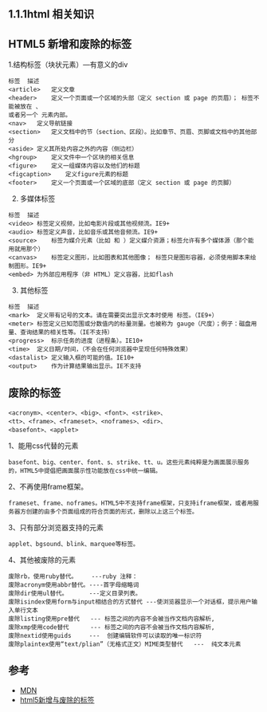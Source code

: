 ##  1.1.1html 相关知识

## HTML5 新增和废除的标签

1.结构标签（块状元素）—有意义的div
```
标签	描述
<article>	定义文章
<header>	定义一个页面或一个区域的头部（定义 section 或 page 的页眉）； 标签不能被放在 、
或者另一个 元素内部。
<nav>	定义导航链接
<section>	定义文档中的节（section、区段）。比如章节、页眉、页脚或文档中的其他部分
<aside>	定义其所处内容之外的内容（侧边栏）
<hgroup>	定义文件中一个区块的相关信息
<figure>	定义一组媒体内容以及他们的标题
<figcaption>	定义figure元素的标题
<footer>	定义一个页面或一个区域的底部（定义 section 或 page 的页脚）
```

2. 多媒体标签

```
标签	描述
<video>	标签定义视频，比如电影片段或其他视频流。IE9+ 
<audio>	标签定义声音，比如音乐或其他音频流。IE9+
<source>	标签为媒介元素（比如 和 ）定义媒介资源；标签允许有多个媒体源（那个能用就用那个）
<canvas>	标签定义图形，比如图表和其他图像； 标签只是图形容器，必须使用脚本来绘制图形。IE9+
<embed>	为外部应用程序（非 HTML）定义容器，比如flash
```

3. 其他标签

```
标签	描述
<mark>	定义带有记号的文本。请在需要突出显示文本时使用 标签。（IE9+）
<meter>	标签定义已知范围或分数值内的标量测量。也被称为 gauge（尺度）；例子：磁盘用量、查询结果的相关性等。（IE不支持）
<progress>	标示任务的进度（进程条）。IE10+
<time>	定义日期/时间，（不会在任何浏览器中呈现任何特殊效果）
<dastalist>	定义输入框的可能的值。IE10+
<output>	作为计算结果输出显示。IE不支持
```

## 废除的标签

```
<acronym>、<center>、<big>、<font>、<strike>、
<tt>、<frame>、<frameset>、<noframes>、<dir>、
<basefont>、<applet>

```

1、能用css代替的元素
```
basefont、big、center、font、s、strike、tt、u。这些元素纯粹是为画面展示服务的，HTML5中提倡把画面展示性功能放在css中统一编辑。
```
2、不再使用frame框架。
```
frameset、frame、noframes。HTML5中不支持frame框架，只支持iframe框架，或者用服务器方创建的由多个页面组成的符合页面的形式，删除以上这三个标签。
```
3、只有部分浏览器支持的元素
```
applet、bgsound、blink、marquee等标签。
```
4、其他被废除的元素
```
废除rb，使用ruby替代。    ---ruby 注释：
废除acronym使用abbr替代。----首字母缩略词
废除dir使用ul替代。      ---定义目录列表。        
废除isindex使用form与input相结合的方式替代 ---使浏览器显示一个对话框，提示用户输入单行文本
废除listing使用pre替代   --- 标签之间的内容不会被当作文档内容解析,
废除xmp使用code替代      --- 标签之间的内容不会被当作文档内容解析,
废除nextid使用guids     ---  创建编辑软件可以读取的唯一标识符
废除plaintex使用“text/plian”（无格式正文）MIME类型替代   ---  纯文本元素 
```

## 参考
- [MDN](https://developer.mozilla.org/zh-CN/docs/Web/HTML/Element/a)
- [html5新增与废除的标签](https://blog.csdn.net/kfq12/article/details/79173331)
